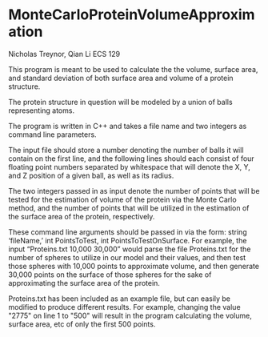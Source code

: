 # MonteCarloProteinVolumeApproximation

Nicholas Treynor, Qian Li
ECS 129 

This program is meant to be used to calculate the the volume, surface area, and standard deviation of both surface area and volume of
a protein structure. 

The protein structure in question will be modeled by a union of balls representing atoms.

The program is written in C++ and takes a file name and two integers as command line parameters. 

The input file should store a number denoting the number of balls it will contain on the first line, and the following lines should 
each consist of four floating point numbers separated by whitespace that will denote the X, Y, and Z position of a given ball, 
as well as its radius.

The two integers passed in as input denote the number of points that will be tested for the estimation of volume of the 
protein via the Monte Carlo method, and the number of points that will be utilized in the estimation of the surface area of 
the protein, respectively. 

These command line arguments should be passed in via the form: string ‘fileName,’ int PointsToTest, int PointsToTestOnSurface. 
For example, the input “Proteins.txt 10,000 30,000” would parse the file Proteins.txt for the number of spheres to utilize in our model 
and their values, and then test those spheres with 10,000 points to approximate volume, and then generate 30,000 points on the surface of
those spheres for the sake of approximating the surface area of the protein. 

Proteins.txt has been included as an example file, but can easily be modified to produce different results. For example, changing the
value "2775" on line 1 to "500" will result in the program calculating the volume, surface area, etc of only the first 500 points. 

